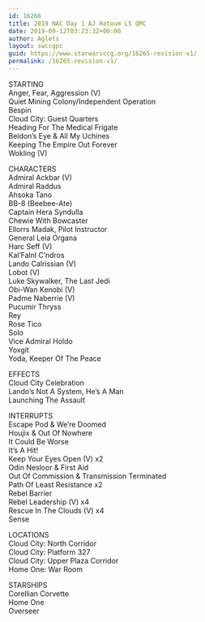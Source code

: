 ```yaml
---
id: 16266
title: 2019 NAC Day 1 AJ Hatoum LS QMC
date: 2019-09-12T03:23:32+00:00
author: Aglets
layout: swccgpc
guid: https://www.starwarsccg.org/16265-revision-v1/
permalink: /16265-revision-v1/
---
```

STARTING  
Anger, Fear, Aggression (V)  
Quiet Mining Colony/Independent Operation  
Bespin  
Cloud City: Guest Quarters  
Heading For The Medical Frigate  
Beldon&#8217;s Eye & All My Uchines  
Keeping The Empire Out Forever  
Wokling (V)

CHARACTERS  
Admiral Ackbar (V)  
Admiral Raddus  
Ahsoka Tano  
BB-8 (Beebee-Ate)  
Captain Hera Syndulla  
Chewie With Bowcaster  
Ellorrs Madak, Pilot Instructor  
General Leia Organa  
Harc Seff (V)  
Kal&#8217;Falnl C&#8217;ndros  
Lando Calrissian (V)  
Lobot (V)  
Luke Skywalker, The Last Jedi  
Obi-Wan Kenobi (V)  
Padme Naberrie (V)  
Pucumir Thryss  
Rey  
Rose Tico  
Solo  
Vice Admiral Holdo  
Yoxgit  
Yoda, Keeper Of The Peace

EFFECTS  
Cloud City Celebration  
Lando&#8217;s Not A System, He&#8217;s A Man  
Launching The Assault

INTERRUPTS  
Escape Pod & We&#8217;re Doomed  
Houjix & Out Of Nowhere  
It Could Be Worse  
It&#8217;s A Hit!  
Keep Your Eyes Open (V) x2  
Odin Nesloor & First Aid  
Out Of Commission & Transmission Terminated  
Path Of Least Resistance x2  
Rebel Barrier  
Rebel Leadership (V) x4  
Rescue In The Clouds (V) x4  
Sense

LOCATIONS  
Cloud City: North Corridor  
Cloud City: Platform 327  
Cloud City: Upper Plaza Corridor  
Home One: War Room

STARSHIPS  
Corellian Corvette  
Home One  
Overseer